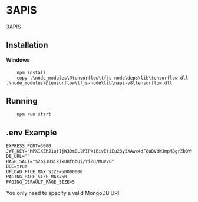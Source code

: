 # 3APIS
3APIS 

## Installation

#### Windows
```
    npm install
    copy .\node_modules\@tensorflow\tfjs-node\deps\lib\tensorflow.dll .\node_modules\@tensorflow\tfjs-node\lib\napi-v8\tensorflow.dll
```

## Running

```
    npm run start
```

## .env Example

```
EXPRESS_PORT=3000
JWT_KEY="MPXIXZMJ1utIjW3DmBLlPIPk1BivEtiEu23y5XAwx4dF8uBVdWJmpMBgrZb0WtDt"
DB_URL=""
HASH_SALT="$2b$10$ikTx0RfnbUi/YiZB/MuVvO"
DOC=true
UPLOAD_FILE_MAX_SIZE=50000000
PAGING_PAGE_SIZE_MAX=50
PAGING_DEFAULT_PAGE_SIZE=5
```

You only need to specify a valid MongoDB URI